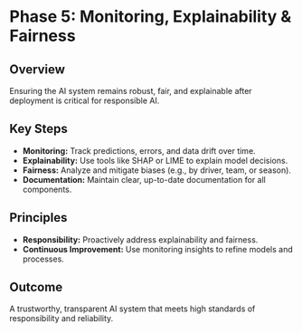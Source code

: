 # Phase 5: Monitoring, Explainability & Fairness

## Overview

Ensuring the AI system remains robust, fair, and explainable after deployment is critical for responsible AI.

## Key Steps

- **Monitoring:** Track predictions, errors, and data drift over time.
- **Explainability:** Use tools like SHAP or LIME to explain model decisions.
- **Fairness:** Analyze and mitigate biases (e.g., by driver, team, or season).
- **Documentation:** Maintain clear, up-to-date documentation for all components.

## Principles

- **Responsibility:** Proactively address explainability and fairness.
- **Continuous Improvement:** Use monitoring insights to refine models and processes.

## Outcome

A trustworthy, transparent AI system that meets high standards of responsibility and reliability. 